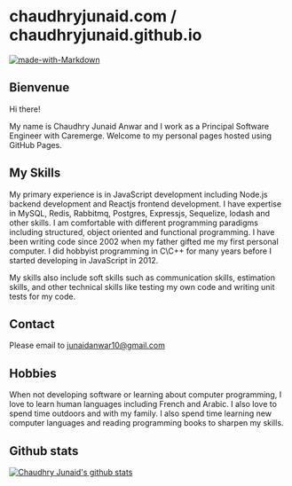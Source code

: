 # chaudhryjunaid.com / chaudhryjunaid.github.io
[![made-with-Markdown](https://img.shields.io/badge/Made%20with-Markdown-1f425f.svg)](http://commonmark.org)

## Bienvenue
Hi there!

My name is Chaudhry Junaid Anwar and I work as a Principal Software Engineer with Caremerge. Welcome to my personal pages hosted using GitHub Pages.

## My Skills
My primary experience is in JavaScript development including Node.js backend development and Reactjs frontend development. I have expertise in MySQL, Redis, Rabbitmq, Postgres, Expressjs, Sequelize, lodash and other skills. I am comfortable with different programming paradigms including structured, object oriented and functional programming. I have been writing code since 2002 when my father gifted me my first personal computer. I did hobbyist programming in C\C++ for many years before I started developing in JavaScript in 2012.

My skills also include soft skills such as communication skills, estimation skills, and other technical skills like testing my own code and writing unit tests for my code.

## Contact
Please email to junaidanwar10@gmail.com

## Hobbies
When not developing software or learning about computer programming, I love to learn human languages including French and Arabic. I also love to spend time outdoors and with my family. I also spend time learning new computer languages and reading programming books to sharpen my skills.

## Github stats
[![Chaudhry Junaid's github stats](https://github-readme-stats.vercel.app/api?username=chaudhryjunaid)](https://github.com/chaudhryjunaid)
